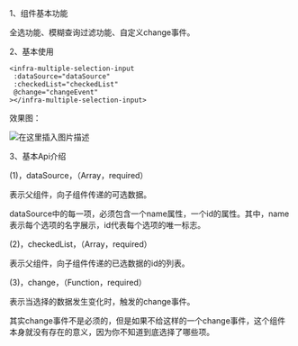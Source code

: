1、组件基本功能

全选功能、模糊查询过滤功能、自定义change事件。

2、基本使用
```
<infra-multiple-selection-input
 :dataSource="dataSource"
 :checkedList="checkedList"
 @change="changeEvent"
></infra-multiple-selection-input>
```
效果图：

![在这里插入图片描述](https://img-blog.csdnimg.cn/20190823164739799.png?x-oss-process=image/watermark,type_ZmFuZ3poZW5naGVpdGk,shadow_10,text_aHR0cHM6Ly9ibG9nLmNzZG4ubmV0L21hcGJhcl9mcm9udA==,size_16,color_FFFFFF,t_70)

3、基本Api介绍

(1)，dataSource，（Array，required）

表示父组件，向子组件传递的可选数据。

dataSource中的每一项，必须包含一个name属性，一个id的属性。其中，name表示每个选项的名字展示，id代表每个选项的唯一标志。

(2)，checkedList，（Array，required）

表示父组件，向子组件传递的已选数据的id的列表。

(3)，change，（Function，required）

表示当选择的数据发生变化时，触发的change事件。

其实change事件不是必须的，但是如果不给这样的一个change事件，这个组件本身就没有存在的意义，因为你不知道到底选择了哪些项。
